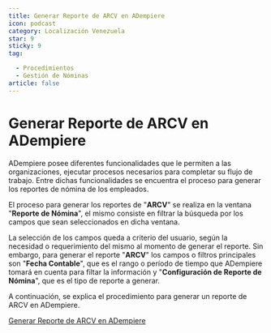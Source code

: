 ```yaml
---
title: Generar Reporte de ARCV en ADempiere
icon: podcast
category: Localización Venezuela
star: 9
sticky: 9
tag:

  - Procedimientos
  - Gestión de Nóminas
article: false
---
```

**Generar Reporte de ARCV en ADempiere**
========================================

ADempiere posee diferentes funcionalidades que le permiten a las organizaciones, ejecutar procesos necesarios para completar su flujo de trabajo. Entre dichas funcionalidades se encuentra el proceso para generar los reportes de nómina de los empleados.

El proceso para generar los reportes de "**ARCV**" se realiza en la ventana "**Reporte de Nómina**", el mismo consiste en filtrar la búsqueda por los campos que sean seleccionados en dicha ventana.

La selección de los campos queda a criterio del usuario, según la necesidad o requerimiento del mismo al momento de generar el reporte. Sin embargo, para generar el reporte "**ARCV**" los campos o filtros principales son "**Fecha Contable**", que es el rango o período de tiempo que ADempiere tomará en cuenta para filtar la información y "**Configuración de Reporte de Nómina**", que es el tipo de reporte a generar.

A continuación, se explica el procedimiento para generar un reporte de ARCV en ADempiere.

[Generar Reporte de ARCV en ADempiere](arcv-report)